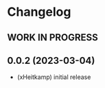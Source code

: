 # Changelog
<!--
    Placeholder for the next version (at the beginning of the line):
    ## **WORK IN PROGRESS**
-->
## **WORK IN PROGRESS**

## 0.0.2 (2023-03-04)
* (xHeitkamp) initial release